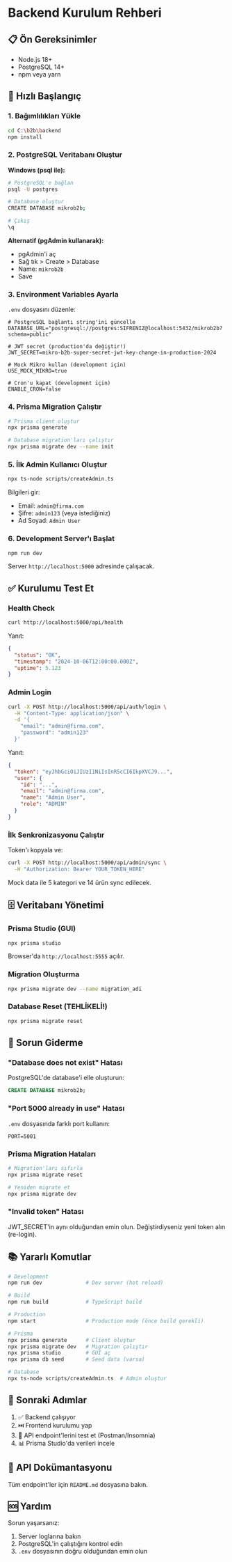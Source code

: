# Backend Kurulum Rehberi

## 📋 Ön Gereksinimler

- Node.js 18+
- PostgreSQL 14+
- npm veya yarn

## 🚀 Hızlı Başlangıç

### 1. Bağımlılıkları Yükle

```bash
cd C:\b2b\backend
npm install
```

### 2. PostgreSQL Veritabanı Oluştur

**Windows (psql ile):**
```bash
# PostgreSQL'e bağlan
psql -U postgres

# Database oluştur
CREATE DATABASE mikrob2b;

# Çıkış
\q
```

**Alternatif (pgAdmin kullanarak):**
- pgAdmin'i aç
- Sağ tık > Create > Database
- Name: `mikrob2b`
- Save

### 3. Environment Variables Ayarla

`.env` dosyasını düzenle:

```env
# PostgreSQL bağlantı string'ini güncelle
DATABASE_URL="postgresql://postgres:SIFRENIZ@localhost:5432/mikrob2b?schema=public"

# JWT secret (production'da değiştir!)
JWT_SECRET=mikro-b2b-super-secret-jwt-key-change-in-production-2024

# Mock Mikro kullan (development için)
USE_MOCK_MIKRO=true

# Cron'u kapat (development için)
ENABLE_CRON=false
```

### 4. Prisma Migration Çalıştır

```bash
# Prisma client oluştur
npx prisma generate

# Database migration'ları çalıştır
npx prisma migrate dev --name init
```

### 5. İlk Admin Kullanıcı Oluştur

```bash
npx ts-node scripts/createAdmin.ts
```

Bilgileri gir:
- Email: `admin@firma.com`
- Şifre: `admin123` (veya istediğiniz)
- Ad Soyad: `Admin User`

### 6. Development Server'ı Başlat

```bash
npm run dev
```

Server `http://localhost:5000` adresinde çalışacak.

## ✅ Kurulumu Test Et

### Health Check

```bash
curl http://localhost:5000/api/health
```

Yanıt:
```json
{
  "status": "OK",
  "timestamp": "2024-10-06T12:00:00.000Z",
  "uptime": 5.123
}
```

### Admin Login

```bash
curl -X POST http://localhost:5000/api/auth/login \
  -H "Content-Type: application/json" \
  -d '{
    "email": "admin@firma.com",
    "password": "admin123"
  }'
```

Yanıt:
```json
{
  "token": "eyJhbGciOiJIUzI1NiIsInR5cCI6IkpXVCJ9...",
  "user": {
    "id": "...",
    "email": "admin@firma.com",
    "name": "Admin User",
    "role": "ADMIN"
  }
}
```

### İlk Senkronizasyonu Çalıştır

Token'ı kopyala ve:

```bash
curl -X POST http://localhost:5000/api/admin/sync \
  -H "Authorization: Bearer YOUR_TOKEN_HERE"
```

Mock data ile 5 kategori ve 14 ürün sync edilecek.

## 🗄️ Veritabanı Yönetimi

### Prisma Studio (GUI)

```bash
npx prisma studio
```

Browser'da `http://localhost:5555` açılır.

### Migration Oluşturma

```bash
npx prisma migrate dev --name migration_adi
```

### Database Reset (TEHLİKELİ!)

```bash
npx prisma migrate reset
```

## 🐛 Sorun Giderme

### "Database does not exist" Hatası

PostgreSQL'de database'i elle oluşturun:
```sql
CREATE DATABASE mikrob2b;
```

### "Port 5000 already in use" Hatası

`.env` dosyasında farklı port kullanın:
```env
PORT=5001
```

### Prisma Migration Hataları

```bash
# Migration'ları sıfırla
npx prisma migrate reset

# Yeniden migrate et
npx prisma migrate dev
```

### "Invalid token" Hatası

JWT_SECRET'in aynı olduğundan emin olun. Değiştirdiyseniz yeni token alın (re-login).

## 📚 Yararlı Komutlar

```bash
# Development
npm run dev              # Dev server (hot reload)

# Build
npm run build            # TypeScript build

# Production
npm start                # Production mode (önce build gerekli)

# Prisma
npx prisma generate      # Client oluştur
npx prisma migrate dev   # Migration çalıştır
npx prisma studio        # GUI aç
npx prisma db seed       # Seed data (varsa)

# Database
npx ts-node scripts/createAdmin.ts  # Admin oluştur
```

## 🎯 Sonraki Adımlar

1. ✅ Backend çalışıyor
2. ⏭️ Frontend kurulumu yap
3. 🧪 API endpoint'lerini test et (Postman/Insomnia)
4. 📊 Prisma Studio'da verileri incele

## 🔗 API Dokümantasyonu

Tüm endpoint'ler için `README.md` dosyasına bakın.

## 🆘 Yardım

Sorun yaşarsanız:
1. Server loglarına bakın
2. PostgreSQL'in çalıştığını kontrol edin
3. `.env` dosyasının doğru olduğundan emin olun
